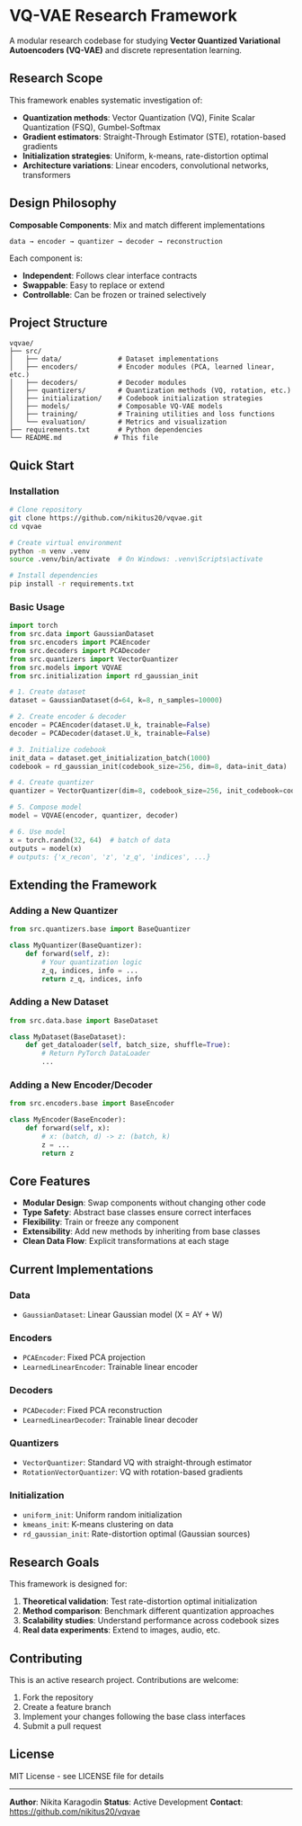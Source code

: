 # VQ-VAE Research Framework

A modular research codebase for studying **Vector Quantized Variational Autoencoders (VQ-VAE)** and discrete representation learning.

## Research Scope

This framework enables systematic investigation of:
- **Quantization methods**: Vector Quantization (VQ), Finite Scalar Quantization (FSQ), Gumbel-Softmax
- **Gradient estimators**: Straight-Through Estimator (STE), rotation-based gradients
- **Initialization strategies**: Uniform, k-means, rate-distortion optimal
- **Architecture variations**: Linear encoders, convolutional networks, transformers

## Design Philosophy

**Composable Components**: Mix and match different implementations
```
data → encoder → quantizer → decoder → reconstruction
```

Each component is:
- **Independent**: Follows clear interface contracts
- **Swappable**: Easy to replace or extend
- **Controllable**: Can be frozen or trained selectively

## Project Structure

```
vqvae/
├── src/
│   ├── data/              # Dataset implementations
│   ├── encoders/          # Encoder modules (PCA, learned linear, etc.)
│   ├── decoders/          # Decoder modules
│   ├── quantizers/        # Quantization methods (VQ, rotation, etc.)
│   ├── initialization/    # Codebook initialization strategies
│   ├── models/            # Composable VQ-VAE models
│   ├── training/          # Training utilities and loss functions
│   └── evaluation/        # Metrics and visualization
├── requirements.txt       # Python dependencies
└── README.md             # This file
```

## Quick Start

### Installation

```bash
# Clone repository
git clone https://github.com/nikitus20/vqvae.git
cd vqvae

# Create virtual environment
python -m venv .venv
source .venv/bin/activate  # On Windows: .venv\Scripts\activate

# Install dependencies
pip install -r requirements.txt
```

### Basic Usage

```python
import torch
from src.data import GaussianDataset
from src.encoders import PCAEncoder
from src.decoders import PCADecoder
from src.quantizers import VectorQuantizer
from src.models import VQVAE
from src.initialization import rd_gaussian_init

# 1. Create dataset
dataset = GaussianDataset(d=64, k=8, n_samples=10000)

# 2. Create encoder & decoder
encoder = PCAEncoder(dataset.U_k, trainable=False)
decoder = PCADecoder(dataset.U_k, trainable=False)

# 3. Initialize codebook
init_data = dataset.get_initialization_batch(1000)
codebook = rd_gaussian_init(codebook_size=256, dim=8, data=init_data)

# 4. Create quantizer
quantizer = VectorQuantizer(dim=8, codebook_size=256, init_codebook=codebook)

# 5. Compose model
model = VQVAE(encoder, quantizer, decoder)

# 6. Use model
x = torch.randn(32, 64)  # batch of data
outputs = model(x)
# outputs: {'x_recon', 'z', 'z_q', 'indices', ...}
```

## Extending the Framework

### Adding a New Quantizer

```python
from src.quantizers.base import BaseQuantizer

class MyQuantizer(BaseQuantizer):
    def forward(self, z):
        # Your quantization logic
        z_q, indices, info = ...
        return z_q, indices, info
```

### Adding a New Dataset

```python
from src.data.base import BaseDataset

class MyDataset(BaseDataset):
    def get_dataloader(self, batch_size, shuffle=True):
        # Return PyTorch DataLoader
        ...
```

### Adding a New Encoder/Decoder

```python
from src.encoders.base import BaseEncoder

class MyEncoder(BaseEncoder):
    def forward(self, x):
        # x: (batch, d) -> z: (batch, k)
        z = ...
        return z
```

## Core Features

- **Modular Design**: Swap components without changing other code
- **Type Safety**: Abstract base classes ensure correct interfaces
- **Flexibility**: Train or freeze any component
- **Extensibility**: Add new methods by inheriting from base classes
- **Clean Data Flow**: Explicit transformations at each stage

## Current Implementations

### Data
- `GaussianDataset`: Linear Gaussian model (X = AY + W)

### Encoders
- `PCAEncoder`: Fixed PCA projection
- `LearnedLinearEncoder`: Trainable linear encoder

### Decoders
- `PCADecoder`: Fixed PCA reconstruction
- `LearnedLinearDecoder`: Trainable linear decoder

### Quantizers
- `VectorQuantizer`: Standard VQ with straight-through estimator
- `RotationVectorQuantizer`: VQ with rotation-based gradients

### Initialization
- `uniform_init`: Uniform random initialization
- `kmeans_init`: K-means clustering on data
- `rd_gaussian_init`: Rate-distortion optimal (Gaussian sources)

## Research Goals

This framework is designed for:
1. **Theoretical validation**: Test rate-distortion optimal initialization
2. **Method comparison**: Benchmark different quantization approaches
3. **Scalability studies**: Understand performance across codebook sizes
4. **Real data experiments**: Extend to images, audio, etc.

## Contributing

This is an active research project. Contributions are welcome:
1. Fork the repository
2. Create a feature branch
3. Implement your changes following the base class interfaces
4. Submit a pull request

## License

MIT License - see LICENSE file for details

---

**Author**: Nikita Karagodin
**Status**: Active Development
**Contact**: https://github.com/nikitus20/vqvae
